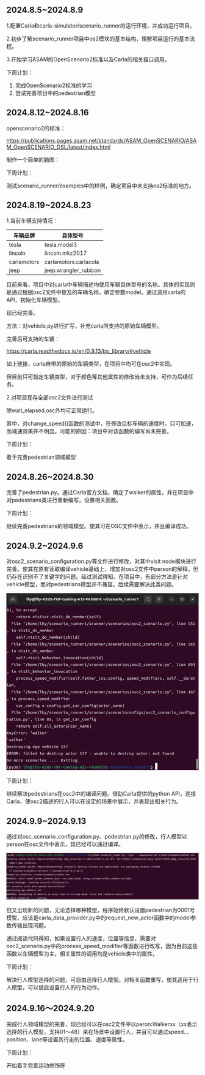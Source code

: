 ## 2024.8.5~2024.8.9

1.配置Carla和carla-simulator/scenario_runner的运行环境，并成功运行项目。

2.初步了解scenario_runner项目中os2模块的基本结构，理解项目运行的基本流程。

3.开始学习ASAM的OpenScenario2标准以及Carla的相关接口调用。



下周计划：

1. 完成OpenScenario2标准的学习
2. 尝试完善项目中的pedestrian模型





## 2024.8.12~2024.8.16

openscenario2的标准：

https://publications.pages.asam.net/standards/ASAM_OpenSCENARIO/ASAM_OpenSCENARIO_DSL/latest/index.html

制作一个简单的脑图：





下周计划：

测试scenario_runner/examples中的样例，确定项目中未支持os2标准的地方。





## 2024.8.19~2024.8.23

1.当前车辆支持情况：

| 车辆品牌    | 具体型号              |
| ----------- | --------------------- |
| tesla       | tesla.model3          |
| lincoln     | lincoln.mkz2017       |
| carlamotors | carlamotors.carlacola |
| jeep        | jeep.wrangler_rubicon |

目前来看，项目中对carla中车辆描述均使用车辆具体型号的名称。具体的实现则是通过根据osc2文件中提及的车辆名称，确定参数model，通过调用carla的API，初始化车辆模型。



现已经完善。

方法：对vehicle.py进行扩写，补充carla所支持的原始车辆模型。

完善后可支持的车辆：

https://carla.readthedocs.io/en/0.9.13/bp_library/#vehicle

如上链接，carla自带的原始的车辆类型，在项目中均可在osc2中实现。

但目前只可指定车辆类型，对于颜色等其他属性的修改尚未支持，可作为后续任务。



2.对项目现存全部osc2文件进行测试

除wait_elapsed.osc外均可正常运行。

其中，对change_speed()函数的测试中，在修改目标车辆的速度时，只可加速，而减速效果并不明显。可能的原因：项目中对该函数的编写尚未完善。



下周计划：

着手完善pedestrian领域模型



## 2024.8.26~2024.8.30

完善了pedestrian.py。通过Carla官方文档，确定了walker的属性，并在项目中对pedestrians类进行重新编写，设置相关函数。

 

下周计划：

继续完善pedestrians的领域模型。使其可在OSC文件中表示，并且编译成功。



## 2024.9.2~2024.9.6

对osc2_scenario_configuration.py等文件进行修改，对其中visit node模块进行完善。使其在原有读取编译vehicle基础上，增加对osc2文件中person的解释。但仍存在识别不了关键字的问题。经过测试得知，在项目中，有部分方法是针对vehicle模型，而对pedestrians模型并不兼容。后续需要解决此类问题。



![s](https://github.com/Sunshinesheep/recording-of-scenario_runner/blob/main/IMG/Snipaste_2024-09-06_16-53-41.png)

下周计划：

继续解决pedestrians在osc2中的编译问题。借助Carla提供的python API，连接Carla，使osc2描述的行人可以在设定的场景中展示，并表现出相关行为。



## 2024.9.9~2024.9.13

通过对osc_scenario_configuration.py、pedestrian.py的修改，行人模型以person在osc文件中表示，现已经可以通过编译。

![Snipaste_2024-09-13_15-54-06](https://github.com/Sunshinesheep/recording-of-scenario_runner/blob/main/IMG/Snipaste_2024-09-13_15-54-06.png)

但又出现新的问题，无论选择哪种模型，程序始终默认设置pedestrian为0001号模型，应该是carla_data_provider.py中的request_new_actor函数中的model参数传输出现问题。

通过阅读代码得知，如果设置行人的速度，位置等信息，需要对osc2_scenario.py中的process_speed_modifier等函数进行改写，因为目前这些函数以车辆模型为主，相关属性的调用均是vehicle类中的属性。



下周计划：

解决行人模型选择的问题，可自由选择行人模型。对相关函数重写，使其适用于行人模型，可以借此设置行人的行为动作。



## 2024.9.16～2024.9.20

完成行人领域模型的完善，现已经可以在osc2文件中以peron:Walkerxx（xx表示选择的行人模型，支持01～48）来在场景中设置行人，并且可以通过speed、、position、lane等设置其行走的位置、速度等属性。



下周计划：

开始着手完善运动修饰符

